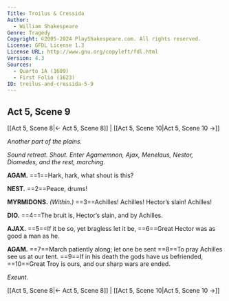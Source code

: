 ```yaml
---
Title: Troilus & Cressida
Author: 
  - William Shakespeare
Genre: Tragedy
Copyright: ©2005-2024 PlayShakespeare.com. All rights reserved.
License: GFDL License 1.3
License URL: http://www.gnu.org/copyleft/fdl.html
Version: 4.3
Sources:
  - Quarto 1A (1609)
  - First Folio (1623)
ID: troilus-and-cressida-5-9
---
```


## Act 5, Scene 9
[[Act 5, Scene 8|← Act 5, Scene 8]] | [[Act 5, Scene 10|Act 5, Scene 10 →]]

*Another part of the plains.*

*Sound retreat. Shout. Enter Agamemnon, Ajax, Menelaus, Nestor, Diomedes, and the rest, marching.*

**AGAM.**
==1==Hark, hark, what shout is this?

**NEST.**
==2==Peace, drums!

**MYRMIDONS.**
*(Within.)*
==3==Achilles! Achilles! Hector’s slain! Achilles!

**DIO.**
==4==The bruit is, Hector’s slain, and by Achilles.

**AJAX.**
==5==If it be so, yet bragless let it be,
==6==Great Hector was as good a man as he.

**AGAM.**
==7==March patiently along; let one be sent
==8==To pray Achilles see us at our tent.
==9==If in his death the gods have us befriended,
==10==Great Troy is ours, and our sharp wars are ended.

*Exeunt.*

[[Act 5, Scene 8|← Act 5, Scene 8]] | [[Act 5, Scene 10|Act 5, Scene 10 →]]